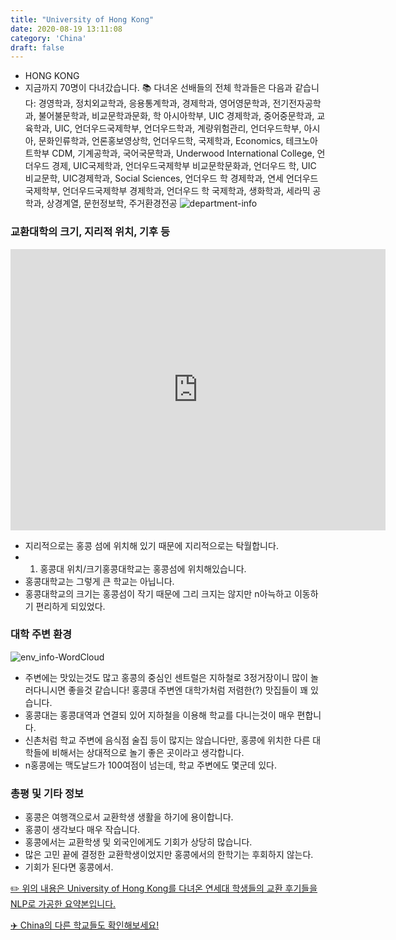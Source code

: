 ```yaml
---
title: "University of Hong Kong"
date: 2020-08-19 13:11:08
category: 'China'
draft: false
---
```



* HONG KONG
* 지금까지 70명이 다녀갔습니다. 
📚 다녀온 선배들의 전체 학과들은 다음과 같습니다: 경영학과, 정치외교학과, 응용통계학과, 경제학과, 영어영문학과, 전기전자공학과, 불어불문학과, 비교문학과문화, 학 아시아학부, UIC 경제학과, 중어중문학과, 교육학과, UIC, 언더우드국제학부, 언더우드학과, 계량위험관리, 언더우드학부, 아시아, 문화인류학과, 언론홍보영상학, 언더우드학, 국제학과, Economics, 테크노아트학부 CDM, 기계공학과, 국어국문학과, Underwood International College, 언더우드 경제, UIC국제학과, 언더우드국제학부 비교문학문화과, 언더우드 학, UIC 비교문학, UIC경제학과, Social Sciences, 언더우드 학 경제학과, 연세 언더우드 국제학부, 언더우드국제학부 경제학과, 언더우드 학 국제학과, 생화학과, 세라믹 공학과, 상경계열, 문헌정보학, 주거환경전공
![department-info](../plots/CN000016.png)
### 교환대학의 크기, 지리적 위치, 기후 등
<iframe
width="600"
height="450"
frameborder="0" style="border:0"
src="https://www.google.com/maps/embed/v1/place?key=AIzaSyC9e1AME-pVmWC4hBpFdu5S4dKzyepa3HQ&q=University+of+Hong+Kong&center=22.2829989,114.1370848&zoom=14" allowfullscreen>
</iframe>

* 지리적으로는 홍콩 섬에 위치해 있기 때문에 지리적으로는 탁월합니다.
* 1. 홍콩대 위치/크기홍콩대학교는 홍콩섬에 위치해있습니다.
* 홍콩대학교는 그렇게 큰 학교는 아닙니다.
* 홍콩대학교의 크기는 홍콩섬이 작기 때문에 그리 크지는 않지만 n아늑하고 이동하기 편리하게 되있었다.


### 대학 주변 환경

![env_info-WordCloud](../univ_wordclouds_okt/env_info/CN000016_env_info_okt.png)

* 주변에는 맛있는것도 많고 홍콩의 중심인 센트럴은 지하철로 3정거장이니 많이 놀러다니시면 좋을것 같습니다! 홍콩대 주변엔 대학가처럼 저렴한(?) 맛집들이 꽤 있습니다.
* 홍콩대는 홍콩대역과 연결되 있어 지하철을 이용해 학교를 다니는것이 매우 편합니다.
* 신촌처럼 학교 주변에 음식점 술집 등이 많지는 않습니다만, 홍콩에 위치한 다른 대학들에 비해서는 상대적으로 놀기 좋은 곳이라고 생각합니다.
* n홍콩에는 맥도날드가 100여점이 넘는데, 학교 주변에도 몇군데 있다.


### 총평 및 기타 정보 
* 홍콩은 여행객으로서 교환학생 생활을 하기에 용이합니다.
* 홍콩이 생각보다 매우 작습니다.
* 홍콩에서는 교환학생 및 외국인에게도 기회가 상당히 많습니다.
* 많은 고민 끝에 결정한 교환학생이었지만 홍콩에서의 한학기는 후회하지 않는다.
* 기회가 된다면 홍콩에서.


[✏️ 위의 내용은 University of Hong Kong를 다녀온 연세대 학생들의 교환 후기들을 NLP로 가공한 요약본입니다.](http://oia.yonsei.ac.kr/partner/expReport.asp?ucode=CN000016&bgbn=A)

[✈️ China의 다른 학교들도 확인해보세요!](https://yonsei-exchange.netlify.app/?category=China)
